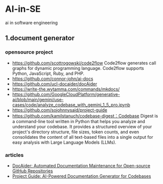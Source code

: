 # AI-in-SE
ai in software engineering


## 1.document generator
### opensource project
* https://github.com/scottrogowski/code2flow
  Code2flow generates call graphs for dynamic programming language. Code2flow supports Python, JavaScript, Ruby, and PHP.
* https://github.com/connor-john/ai-docs
* https://github.com/ucl-docaider/docAider
* https://write-the.wytamma.com/commands/mkdocs/
* https://github.com/GoogleCloudPlatform/generative-ai/blob/main/gemini/use-cases/code/analyze_codebase_with_gemini_1_5_pro.ipynb
* https://github.com/sojohnnysaid/project-guide
* https://github.com/kamilstanuch/codebase-digest：Codebase Digest is a command-line tool written in Python that helps you analyze and understand your codebase. It provides a structured overview of your project's directory structure, file sizes, token counts, and even consolidates the content of all text-based files into a single output for easy analysis with Large Language Models (LLMs).




### articles
* [DocAider: Automated Documentation Maintenance for Open-source GitHub Repositories](https://techcommunity.microsoft.com/blog/educatordeveloperblog/docaider-automated-documentation-maintenance-for-open-source-github-repositories/4245588)
* [Project Guide: AI-Powered Documentation Generator for Codebases](https://www.reddit.com/r/Python/comments/1gx2515/project_guide_aipowered_documentation_generator/)
